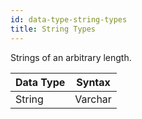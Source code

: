 ```yaml
---
id: data-type-string-types
title: String Types
---
```


Strings of an arbitrary length.

| Data Type | Syntax  |
| --------- | ------- |
| String    | Varchar |
